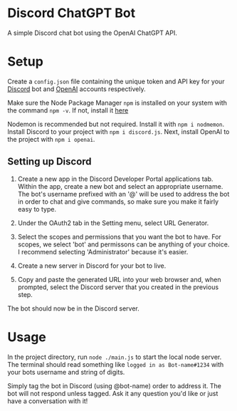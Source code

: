 # Discord ChatGPT Bot
A simple Discord chat bot using the OpenAI ChatGPT API.

# Setup
Create a `config.json` file containing the unique token and API key for your <a href="https://discord.com/developers/docs/getting-started">Discord</a> bot and <a href="https://beta.openai.com/account/api-keys">OpenAI</a> accounts respectively.

Make sure the Node Package Manager `npm` is installed on your system with the command `npm -v`. If not, install it <a href="https://docs.npmjs.com/downloading-and-installing-node-js-and-npm">here</a>

Nodemon is recommended but not required. Install it with `npm i nodmemon`. Install Discord to your project with `npm i discord.js`. Next, install OpenAI to the project with `npm i openai`.

## Setting up Discord

1. Create a new app in the Discord Developer Portal applications tab. Within the app, create a new bot and select an appropriate username. The bot's username prefixed with an '@' will be used to address the bot in order to chat and give commands, so make sure you make it fairly easy to type.

2. Under the OAuth2 tab in the Setting menu, select URL Generator.

3. Select the scopes and permissions that you want the bot to have. For scopes, we select 'bot' and permissons can be anything of your choice. I recommend selecting 'Administrator' because it's easier.

4. Create a new server in Discord for your bot to live.

5. Copy and paste the generated URL into your web browser and, when prompted, select the Discord server that you created in the previous step.

The bot should now be in the Discord server.

# Usage

In the project directory, run `node ./main.js` to start the local node server. The terminal should read something like `logged in as Bot-name#1234` with your bots username and string of digits.

Simply tag the bot in Discord (using @bot-name) order to address it. The bot will not respond unless tagged. Ask it any question you'd like or just have a conversation with it!